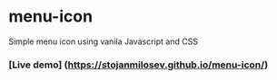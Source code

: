 # menu-icon
Simple menu icon using vanila Javascript and CSS
### [Live demo] (https://stojanmilosev.github.io/menu-icon/)